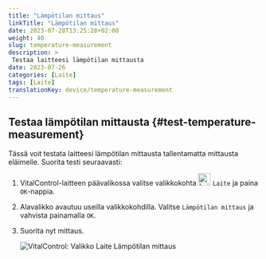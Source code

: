 ```yaml
---
title: "Lämpötilan mittaus"
linkTitle: "Lämpötilan mittaus"
date: 2023-07-28T13:25:28+02:00
weight: 40
slug: temperature-measurement
description: >
 Testaa laitteesi lämpötilan mittausta
date: 2023-07-26
categories: [Laite]
tags: [Laite]
translationKey: device/temperature-measurement
---
```

## Testaa lämpötilan mittausta {#test-temperature-measurement}

Tässä voit testata laitteesi lämpötilan mittausta tallentamatta mittausta eläimelle. Suorita testi seuraavasti:

1. VitalControl-laitteen päävalikossa valitse valikkokohta <img src="/icons/device.svg" width="25" align="bottom" alt="Laite" /> `Laite` ja paina `OK`-nappia.

2. Alavalikko avautuu useilla valikkokohdilla. Valitse `Lämpötilan mittaus` ja vahvista painamalla `OK`.

3. Suorita nyt mittaus.

   ![VitalControl: Valikko Laite Lämpötilan mittaus](../images/temperature.png "Testaa lämpötilan mittausta")
